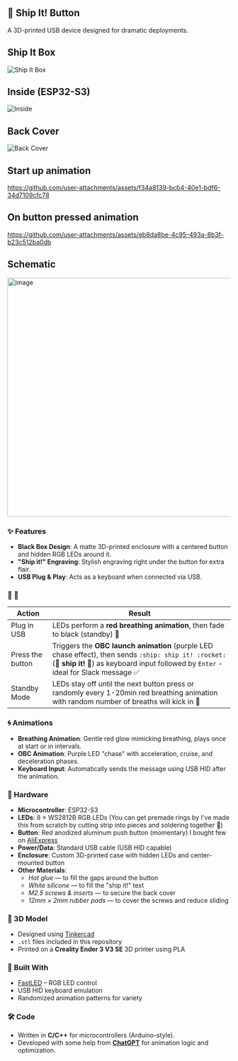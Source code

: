 ## 🚀 Ship It! Button

A 3D-printed USB device designed for dramatic deployments.

## Ship It Box
![Ship It Box](https://github.com/user-attachments/assets/30700b1f-ec0a-4ca5-b91c-f6386e393e66)

## Inside (ESP32-S3)
![Inside](https://github.com/user-attachments/assets/86242750-ff22-465e-a882-d4e9c3609d0f)

## Back Cover
![Back Cover](https://github.com/user-attachments/assets/3225b654-8a4f-4e9f-9bf7-43d51b969906)

## Start up animation
https://github.com/user-attachments/assets/f34a8139-bcb4-40e1-bdf6-34d7109cfc78

## On button pressed animation
https://github.com/user-attachments/assets/eb8da8be-4c95-493a-8b3f-b23c512ba0db

## Schematic
<img width="601" height="539" alt="image" src="https://github.com/user-attachments/assets/c3218229-b406-46ed-9233-f086b9203eab" />


### ✨ Features



- **Black Box Design**: A matte 3D-printed enclosure with a centered button and hidden RGB LEDs around it.
- **"Ship it!" Engraving**: Stylish engraving right under the button for extra flair.
- **USB Plug & Play**: Acts as a keyboard when connected via USB.

### 🔧 🚥

| Action             | Result                                                                 |
|--------------------|------------------------------------------------------------------------|
| Plug in USB        | LEDs perform a **red breathing animation**, then fade to black (standby) 🚥 |
| Press the button   | Triggers the **OBC launch animation** (purple LED chase effect), then sends `:ship: ship it! :rocket:` (**🚢 ship it! 🚀**) as keyboard input followed by `Enter` - ideal for Slack message ✅ |
| Standby Mode       | LEDs stay off until the next button press or randomly every 1-20min red breathing animation with random number of breaths will kick in 🙂 |

### 🌀 Animations

- **Breathing Animation**: Gentle red glow mimicking breathing, plays once at start or in intervals.
- **OBC Animation**: Purple LED "chase" with acceleration, cruise, and deceleration phases.
- **Keyboard Input**: Automatically sends the message using USB HID after the animation.

### 🔩 Hardware

- **Microcontroller**: ESP32-S3
- **LEDs**: 8 × WS2812B RGB LEDs (You can get premade rings by I've made this from scratch by cutting strip into pieces and soldering together 🤦)
- **Button**: Red anodized aluminum push button (momentary) I bought few on [AliExpress](https://a.aliexpress.com/_EvYcgQm)
- **Power/Data**: Standard USB cable (USB HID capable)
- **Enclosure**: Custom 3D-printed case with hidden LEDs and center-mounted button
- **Other Materials**:  
  - *Hot glue* — to fill the gaps around the button  
  - *White silicone* — to fill the "ship it!" text  
  - *M2.5 screws & inserts* — to secure the back cover  
  - *12mm × 2mm rubber pads* — to cover the screws and reduce sliding

### 🧱 3D Model

- Designed using [Tinkercad](https://www.tinkercad.com/)
- `.stl` files included in this repository
- Printed on a **Creality Ender 3 V3 SE** 3D printer using PLA

### 🧠 Built With

- [FastLED](https://github.com/FastLED/FastLED) – RGB LED control
- USB HID keyboard emulation
- Randomized animation patterns for variety

### 🛠️ Code

- Written in **C/C++** for microcontrollers (Arduino-style).
- Developed with some help from **[ChatGPT](https://openai.com/chatgpt)** for animation logic and optimization.
